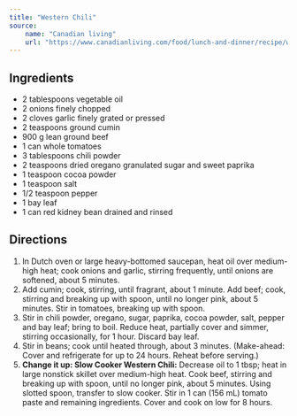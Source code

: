 ```yaml
---
title: "Western Chili"
source:
    name: "Canadian living"
    url: "https://www.canadianliving.com/food/lunch-and-dinner/recipe/western-chili"
---
```


## Ingredients

-   2 tablespoons vegetable oil
-   2 onions finely chopped
-   2 cloves garlic finely grated or pressed
-   2 teaspoons ground cumin
-   900 g lean ground beef
-   1 can whole tomatoes
-   3 tablespoons chili powder
-   2 teaspoons dried oregano granulated sugar and sweet paprika
-   1 teaspoon cocoa powder
-   1 teaspoon salt
-   1/2 teaspoon pepper
-   1 bay leaf
-   1 can red kidney bean drained and rinsed

## Directions

1. In Dutch oven or large heavy-bottomed saucepan, heat oil over medium-high heat; cook onions and garlic, stirring frequently, until onions are softened, about 5 minutes.
1. Add cumin; cook, stirring, until fragrant, about 1 minute. Add beef; cook, stirring and breaking up with spoon, until no longer pink, about 5 minutes. Stir in tomatoes, breaking up with spoon.
1. Stir in chili powder, oregano, sugar, paprika, cocoa powder, salt, pepper and bay leaf; bring to boil. Reduce heat, partially cover and simmer, stirring occasionally, for 1 hour. Discard bay leaf.
1. Stir in beans; cook until heated through, about 3 minutes. (Make-ahead: Cover and refrigerate for up to 24 hours. Reheat before serving.)
1. **Change it up: Slow Cooker Western Chili:** Decrease oil to 1 tbsp; heat in large nonstick skillet over medium-high heat. Cook beef, stirring and breaking up with spoon, until no longer pink, about 5 minutes. Using slotted spoon, transfer to slow cooker. Stir in 1 can (156 mL) tomato paste and remaining ingredients. Cover and cook on low for 8 hours.
